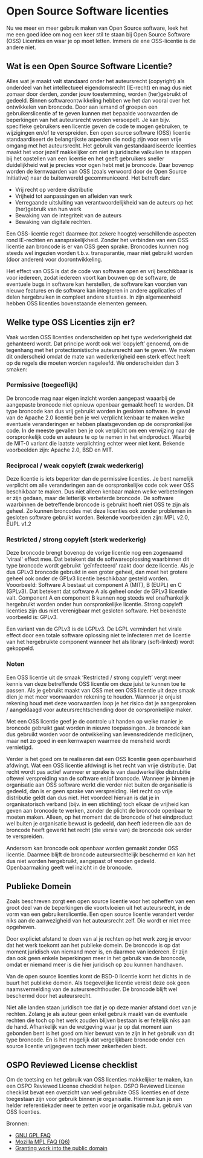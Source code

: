 # Open Source Software licenties

Nu we meer en meer gebruik maken van Open Source software, leek het me een goed idee om nog een keer
stil te staan bij Open Source Software (OSS) Licenties en waar je op moet letten. Immers de ene
OSS-licentie is de andere niet.

## Wat is een Open Source Software Licentie?

Alles wat je maakt valt standaard onder het auteursrecht (copyright) als onderdeel van het
intellectueel eigendomsrecht (IE-recht) en mag dus niet zomaar door derden, zonder jouw toestemming,
worden (her)gebruikt of gedeeld. Binnen softwareontwikkeling hebben we het dan vooral over het
ontwikkelen van broncode. Door aan iemand of groepen een gebruikerslicentie af te geven kunnen met
bepaalde voorwaarden de beperkingen van het auteursrecht worden versoepelt. Je kan bijv. specifieke
gebruikers een licentie geven de code te mogen gebruiken, te wijzigingen en/of te verspreiden. Een
open source software (OSS) licentie standaardiseert de belangrijkste aspecten die nodig zijn voor
een vrije omgang met het auteursrecht. Het gebruik van gestandaardiseerde licenties maakt het voor
jezelf makkelijker om niet in juridische valkuilen te stappen bij het opstellen van een licentie en
het geeft gebruikers sneller duidelijkheid wat je precies voor ogen hebt met je broncode. Daar
bovenop worden de kernwaarden van OSS (zoals verwoord door de Open Source Initiative) naar de
buitenwereld gecommuniceerd. Het betreft dan:

- Vrij recht op verdere distributie
- Vrijheid tot aanpassingen en afleiden van werk
- Verregaande uitsluiting van verantwoordelijkheid van de auteurs op het (her)gebruik van hun werk
- Bewaking van de integriteit van de auteurs
- Bewaking van digitale rechten.

Een OSS-licentie regelt daarmee (tot zekere hoogte) verschillende aspecten rond IE-rechten en
aansprakelijkheid. Zonder het verbinden van een OSS licentie aan broncode is er van OSS geen sprake.
Broncodes kunnen nog steeds wel ingezien worden t.b.v. transparantie, maar niet gebruikt worden
(door anderen) voor doorontwikkeling.

Het effect van OSS is dat de code van software open en vrij beschikbaar is voor iedereen, zodat
iedereen voort kan bouwen op de software, de eventuele bugs in software kan herstellen, de software
kan voorzien van nieuwe features en de software kan integreren in andere applicaties of delen
hergebruiken in compleet andere situaties. In zijn algemeenheid hebben OSS licenties bovenstaande
elementen gemeen.

## Welke type OSS Licenties zijn er?

Vaak worden OSS licenties onderscheiden op het type wederkerigheid dat gehanteerd wordt. Dat
principe wordt ook wel ‘copyleft’ genoemd, om de tegenhang met het protectionistische auteursrecht
aan te geven. We maken dit onderscheid omdat de mate van wederkerigheid een sterk effect heeft op de
regels die moeten worden nageleefd. We onderscheiden dan 3 smaken:

### Permissive (toegeeflijk)

De broncode mag naar eigen inzicht worden aangepast waaarbij de aangepaste broncode niet opnieuw
openbaar gemaakt hoeft te worden. Dit type broncode kan dus vrij gebruikt worden in gesloten
software. In geval van de Apache 2.0 licentie ben je wel verplicht kenbaar te maken welke eventuele
veranderingen er hebben plaatsgevonden op de oorspronkelijke code. In de meeste gevallen ben je ook
verplicht om een verwijzing naar de oorspronkelijk code en auteurs te op te nemen in het
eindproduct. Waarbij de MIT-0 variant die laatste verplichting echter weer niet kent. Bekende
voorbeelden zijn: Apache 2.0, BSD en MIT.

### Reciprocal / weak copyleft (zwak wederkerig)

Deze licentie is iets beperkter dan de permissive licenties. Je bent namelijk verplicht om alle
veranderingen aan de oorspronkelijke code ook weer OSS beschikbaar te maken. Dus niet alleen kenbaar
maken welke verbeteringen er zijn gedaan, maar de letterlijk verbeterde broncode. De software
waarbinnen de betreffende broncode is gebruikt hoeft niet OSS te zijn als geheel. Zo kunnen
broncodes met deze licenties ook zonder problemen in gesloten software gebruikt worden. Bekende
voorbeelden zijn: MPL v2.0, EUPL v1.2

### Restricted / strong copyleft (sterk wederkerig)

Deze broncode brengt bovenop de vorige licentie nog een zogenaamd 'viraal' effect mee. Dat betekent
dat de softwareoplossing waarbinnen dit type broncode wordt gebruikt 'geïnfecteerd' raakt door deze
licentie. Als je dus GPLv3 broncode gebruikt in een groter geheel, dan moet het grotere geheel ook
onder de GPLv3 licentie beschikbaar gesteld worden. Vooorbeeld: Software A bestaat uit component A
(MIT), B (EUPL) en C (GPLv3). Dat betekent dat software A als geheel onder de GPLv3 licentie valt.
Component A en component B kunnen nog steeds wel onafhankelijk hergebruikt worden onder hun
oorspronkelijke licentie. Strong copyleft licenties zijn dus niet verenigbaar met gesloten software.
Het bekendste voorbeeld is: GPLv3.

Een variant van de GPLv3 is de LGPLv3. De LGPL vermindert het virale effect door een totale software
oplossing niet te infecteren met de licentie van het hergebruikte component wanneer het als library
(soft-linked) wordt gekoppeld.

### Noten

Een OSS licentie uit de smaak ‘Restricted / strong copyleft’ vergt meer kennis van deze betreffende
OSS licentie om deze juist te kunnen toe te passen. Als je gebruikt maakt van OSS met een OSS
licentie uit deze smaak dien je met meer voorwaarden rekening te houden. Wanneer je onjuist rekening
houd met deze voorwaarden loop je het risico dat je aangesproken / aangeklaagd voor
auteursrechtschending door de oorspronkelijke maker.

Met een OSS licentie geef je de controle uit handen op welke manier je broncode gebruikt gaat worden
in nieuwe toepassingen. Je broncode kan dus gebruikt worden voor de ontwikkeling van levensreddende
medicijnen, maar net zo goed in een kernwapen waarmee de mensheid wordt vernietigd.

Verder is het goed om te realiseren dat een OSS licentie geen openbaarheid afdwingt. Wat een OSS
licentie afdwingt is het recht van vrije distributie. Dat recht wordt pas actief wanneer er sprake
is van daadwerkelijke distrubitie oftewel verspreiding van de software en/of broncode. Wanneer je
binnen je organisatie aan OSS software werkt die verder niet buiten de organisatie is gedeeld, dan
is er geen sprake van verspreiding. Het recht op vrije distributie geldt dan dus niet. Het voordeel
hiervan is dat je in organisatorisch verband (bijv. in een stichting) toch elkaar de vrijheid kan
geven aan broncode te werken, zonder de plicht de broncode openbaar te moeten maken. Alleen, op het
moment dat de broncode of het eindproduct wel buiten je organisatie bewust is gedeeld, dan heeft
iedereen die aan de broncode heeft gewerkt het recht (die versie van) de broncode ook verder te
verspreiden.

Andersom kan broncode ook openbaar worden gemaakt zonder OSS licentie. Daarmee blijft de broncode
auteursrechtelijk beschermd en kan het dus niet worden hergebruikt, aangepast of worden gedeeld.
Openbaarmaking geeft wel inzicht in de broncode.

## Publieke Domein

Zoals beschreven zorgt een open source licentie voor het opheffen van een groot deel van de
beperkingen die voortvloeien uit het auteursrecht, in de vorm van een gebruikerslicentie. Een
open source licentie verandert verder niks aan de aanwezigheid van het auteursrecht zelf. Die
wordt er niet mee opgeheven.

Door expliciet afstand te doen van al je rechten op het werk zorg je ervoor dat het werk toekomt
aan het publieke domein. De broncode is op dat moment juridisch van niemand meer is, en daarmee
van iedereen. Er zijn dan ook geen enkele beperkingen meer in het gebruik van de broncode, omdat
er niemand meer is die hier juridisch op zou kunnen handhaven.

Van de open source licenties komt de BSD-0 licentie komt het dichts in de buurt het publieke
domein. Als toegevelijke licentie vereist deze ook geen naamsvermelding van de auteursrechthouder.
De broncode blijft wel beschermd door het auteursrecht.

Niet alle landen staan juridisch toe dat je op deze manier afstand doet van je rechten. Zolang je
als auteur geen enkel gebruik maakt van de eventuele rechten die toch op het werk zouden blijven
bestaan is er feitelijk niks aan de hand. Afhankelijk van de wetgeving waar je op dat moment aan
gebonden bent is het goed om hier bewust van te zijn in het gebruik van dit type broncode. En is
het mogelijk dat vergelijkbare broncode onder een source licentie vrijgegeven toch meer zekerheden
biedt.

## OSPO Reviewed License checklist

Om de toetsing en het gebruik van OSS licenties makkelijker te maken, kan een OSPO Reviewed License
checklist helpen. OSPO Reviewed License checklist bevat een overzicht van veel gebruikte OSS
licenties en of deze toegestaan zijn voor gebruik binnen je organisatie. Hiermee kun je een helder
referentiekader neer te zetten voor je organisatie m.b.t. gebruik van OSS licenties.

Bronnen:

- [GNU GPL FAQ](https://www.gnu.org/licenses/gpl-faq.en.html#InternalDistribution)
- [Mozilla MPL FAQ (Q6)](https://www.mozilla.org/en-US/MPL/2.0/FAQ/#distribute-within-organization)
- [Granting work into the public domain](https://en.wikipedia.org/wiki/Wikipedia:Granting_work_into_the_public_domain)
